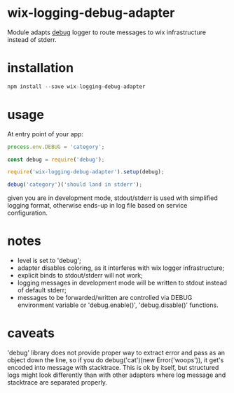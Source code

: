 # wix-logging-debug-adapter

Module adapts [debug](https://www.npmjs.com/package/debug) logger to route messages to wix infrastructure instead of stderr.

# installation

```js
npm install --save wix-logging-debug-adapter
```

# usage

At entry point of your app:

```js
process.env.DEBUG = 'category';

const debug = require('debug');

require('wix-logging-debug-adapter').setup(debug);

debug('category')('should land in stderr');
```

given you are in development mode, stdout/stderr is used with simplified logging format, otherwise ends-up in log file based on service configuration.

# notes

 - level is set to 'debug';
 - adapter disables coloring, as it interferes with wix logger infrastructure;
 - explicit binds to stdout/stderr will not work;
 - logging messages in development mode will be written to stdout instead of default stderr;
 - messages to be forwarded/written are controlled via DEBUG environment variable or 'debug.enable()', 'debug.disable()' functions.
 
# caveats

'debug' library does not provide proper way to extract error and pass as an object down the line, so if you do debug('cat')(new Error('woops')), it get's encoded into message with stacktrace. This is ok by itself, but structured logs might look differently than with other adapters where log message and stacktrace are separated properly.  